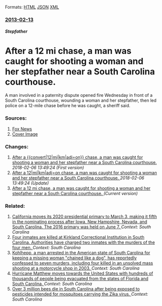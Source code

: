 
Formats: [HTML](/news/2013/02/13/after-a-12-mi-chase-a-man-was-caught-for-shooting-a-woman-and-her-stepfather-near-a-south-carolina-courthouse.html)  [JSON](/news/2013/02/13/after-a-12-mi-chase-a-man-was-caught-for-shooting-a-woman-and-her-stepfather-near-a-south-carolina-courthouse.json)  [XML](/news/2013/02/13/after-a-12-mi-chase-a-man-was-caught-for-shooting-a-woman-and-her-stepfather-near-a-south-carolina-courthouse.xml)  

### [2013-02-13](/news/2013/02/13/index.md)

##### Stepfather
# After a 12 mi chase, a man was caught for shooting a woman and her stepfather near a South Carolina courthouse. 

A man involved in a paternity dispute opened fire Wednesday in front of a South Carolina courthouse, wounding a woman and her stepfather, then led police on a 12-mile chase before he was caught, a sheriff said.


### Sources:

1. [Fox News](http://www.foxnews.com/us/2013/02/13/2-wounded-in-shooting-outside-south-carolina-courthouse/)
1. [Cover Image](http://www.foxnews.com/content/dam/fox-news/logo/og-fn-foxnews.jpg)

### Changes:

1. [After a {{convert|12|mi|km|adj=on}} chase, a man was caught for shooting a woman and her stepfather near a South Carolina courthouse. ](/news/2013/02/13/after-a-convert-12-mi-km-adj-on-chase-a-man-was-caught-for-shooting-a-woman-and-her-stepfather-near-a-south-carolina-courthouse.md) _2018-02-06 13:49:24 (First version)_
2. [After a 12|mi|km|adj=on chase, a man was caught for shooting a woman and her stepfather near a South Carolina courthouse. ](/news/2013/02/13/after-a-12-mi-km-adj-on-chase-a-man-was-caught-for-shooting-a-woman-and-her-stepfather-near-a-south-carolina-courthouse.md) _2018-02-06 13:49:24 (Update)_
2. [After a 12 mi chase, a man was caught for shooting a woman and her stepfather near a South Carolina courthouse. ](/news/2013/02/13/after-a-12-mi-chase-a-man-was-caught-for-shooting-a-woman-and-her-stepfather-near-a-south-carolina-courthouse.md) _(Current version)_

### Related:

1. [ California moves its 2020 presidential primary to March 3, making it fifth in the nominating process after Iowa, New Hampshire, Nevada, and South Carolina. The 2016 primary was held on June 7. ](/news/2017/09/27/california-moves-its-2020-presidential-primary-to-march-3-making-it-fifth-in-the-nominating-process-after-iowa-new-hampshire-nevada-and.md) _Context: South Carolina_
2. [ Four inmates are killed at Kirkland Correctional Institution in South Carolina. Authorities have charged two inmates with the murders of the four men. ](/news/2017/04/8/four-inmates-are-killed-at-kirkland-correctional-institution-in-south-carolina-authorities-have-charged-two-inmates-with-the-murders-of-th.md) _Context: South Carolina_
3. [Kohlhepp, a man arrested in the American state of South Carolina for keeping a missing woman "chained like a dog", has reportedly confessed to seven murders, including four killed in an unsolved mass shooting at a motorcycle shop in 2003. ](/news/2016/11/5/kohlhepp-a-man-arrested-in-the-american-state-of-south-carolina-for-keeping-a-missing-woman-chained-like-a-dog-has-reportedly-confessed.md) _Context: South Carolina_
4. [Hurricane Matthew moves towards the United States with hundreds of thousands of people being evacuated from the states of Florida and South Carolina. ](/news/2016/10/6/hurricane-matthew-moves-towards-the-united-states-with-hundreds-of-thousands-of-people-being-evacuated-from-the-states-of-florida-and-south.md) _Context: South Carolina_
5. [Over 3 million bees die in South Carolina after being exposed to pesticides intended for mosquitoes carrying the Zika virus. ](/news/2016/09/3/over-3-million-bees-die-in-south-carolina-after-being-exposed-to-pesticides-intended-for-mosquitoes-carrying-the-zika-virus.md) _Context: South Carolina_
